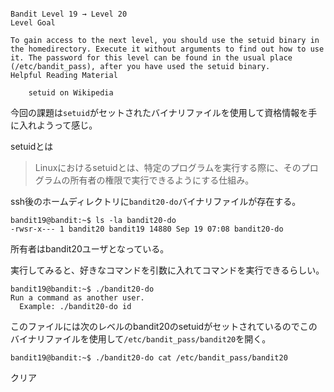 ```

Bandit Level 19 → Level 20
Level Goal

To gain access to the next level, you should use the setuid binary in the homedirectory. Execute it without arguments to find out how to use it. The password for this level can be found in the usual place (/etc/bandit_pass), after you have used the setuid binary.
Helpful Reading Material

    setuid on Wikipedia

```

今回の課題は`setuid`がセットされたバイナリファイルを使用して資格情報を手に入れようって感じ。  

setuidとは  
>Linuxにおけるsetuidとは、特定のプログラムを実行する際に、そのプログラムの所有者の権限で実行できるようにする仕組み。

ssh後のホームディレクトリに`bandit20-do`バイナリファイルが存在する。  
```
bandit19@bandit:~$ ls -la bandit20-do 
-rwsr-x--- 1 bandit20 bandit19 14880 Sep 19 07:08 bandit20-do
```

所有者はbandit20ユーザとなっている。  

実行してみると、好きなコマンドを引数に入れてコマンドを実行できるらしい。  
```
bandit19@bandit:~$ ./bandit20-do 
Run a command as another user.
  Example: ./bandit20-do id
```

このファイルには次のレベルのbandit20のsetuidがセットされているのでこのバイナリファイルを使用して`/etc/bandit_pass/bandit20`を開く。  

`bandit19@bandit:~$ ./bandit20-do cat /etc/bandit_pass/bandit20`  

クリア  


